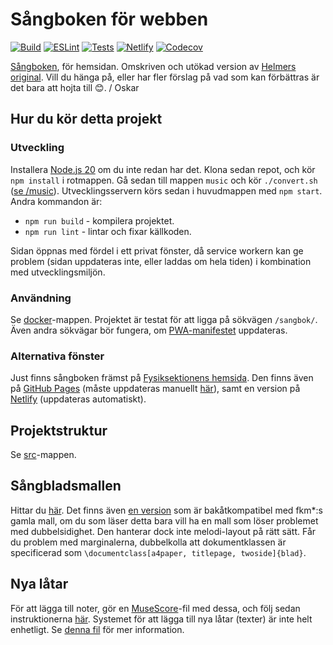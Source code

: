# Sångboken för webben
[![Build](https://img.shields.io/github/actions/workflow/status/Fysiksektionen/sangbok-html/build-vue.yml?logo=github&label=Build)](https://github.com/Fysiksektionen/sangbok-html/actions/workflows/build-vue.yml) 
[![ESLint](https://img.shields.io/github/actions/workflow/status/Fysiksektionen/sangbok-html/lint.yml?logo=github&label=Lint)](https://github.com/Fysiksektionen/sangbok-html/actions/workflows/lint.yml) 
[![Tests](https://img.shields.io/github/actions/workflow/status/Fysiksektionen/sangbok-html/jest.yml?logo=github&label=Tests)](https://github.com/Fysiksektionen/sangbok-html/actions/workflows/jest.yml) 
[![Netlify](https://img.shields.io/netlify/1e6dc2eb-31a1-4121-acd8-c72ee6356ef4?logo=netlify&label=Netlify)](https://f-kth-sangbok.netlify.app)
[![Codecov](https://img.shields.io/codecov/c/github/Fysiksektionen/sangbok-html?logo=codecov&label=Coverage)](https://codecov.io/gh/Fysiksektionen/sangbok-html)

[Sångboken](https://f.kth.se/sangbok/), för hemsidan. Omskriven och utökad version av [Helmers original](https://github.com/HelmerNylen/sangbok-f). Vill du hänga på, eller har fler förslag på vad som kan förbättras är det bara att hojta till 😊.
/ Oskar

## Hur du kör detta projekt
### Utveckling
Installera [Node.js 20](https://nodejs.org) om du inte redan har det. Klona sedan repot, och kör `npm install` i rotmappen. Gå sedan till mappen `music` och kör `./convert.sh` ([se /music](music/Readme.md)). Utvecklingsservern körs sedan i huvudmappen med `npm start`. Andra kommandon är:
* `npm run build` - kompilera projektet.
* `npm run lint` - lintar och fixar källkoden.

Sidan öppnas med fördel i ett privat fönster, då service workern kan ge problem (sidan uppdateras inte, eller laddas om hela tiden) i kombination med utvecklingsmiljön.

### Användning
Se [docker](docker)-mappen. Projektet är testat för att ligga på sökvägen `/sangbok/`. Även andra sökvägar bör fungera, om [PWA-manifestet](public/pwa/manifest.json) uppdateras.

### Alternativa fönster
Just finns sångboken främst på [Fysiksektionens hemsida](https://f.kth.se/sangbok/). Den finns även på [GitHub Pages](https://fysiksektionen.github.io/) (måste uppdateras manuellt [här](https://github.com/Fysiksektionen/fysiksektionen.github.io)), samt en version på [Netlify](https://f-kth-sangbok.netlify.app/) (uppdateras automatiskt).

## Projektstruktur
Se [src](src/Readme.md)-mappen.

## Sångbladsmallen
Hittar du [här](public/tex/blad.cls). Det finns även [en version](public/tex/blad.v1.1.3.cls) som är bakåtkompatibel med fkm*:s gamla mall, om du som läser detta bara vill ha en mall som löser problemet med dubbelsidighet. Den hanterar dock inte melodi-layout på rätt sätt. Får du problem med marginalerna, dubbelkolla att dokumentklassen är specificerad som `\documentclass[a4paper, titlepage, twoside]{blad}`.

## Nya låtar
För att lägga till noter, gör en [MuseScore](https://musescore.org/)-fil med dessa, och följ sedan instruktionerna [här](music/README.md). Systemet för att lägga till nya låtar (texter) är inte helt enhetligt. Se [denna fil](src/lyrics/README.md) för mer information.
